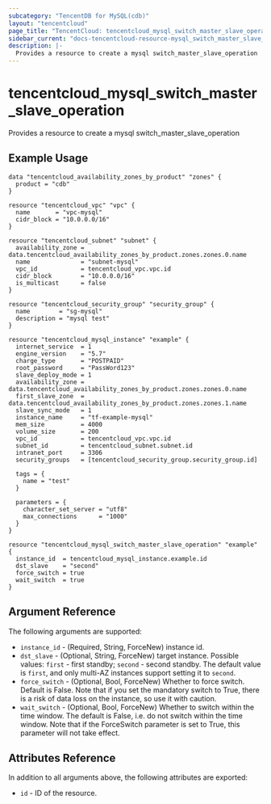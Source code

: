 ```yaml
---
subcategory: "TencentDB for MySQL(cdb)"
layout: "tencentcloud"
page_title: "TencentCloud: tencentcloud_mysql_switch_master_slave_operation"
sidebar_current: "docs-tencentcloud-resource-mysql_switch_master_slave_operation"
description: |-
  Provides a resource to create a mysql switch_master_slave_operation
---
```


# tencentcloud_mysql_switch_master_slave_operation

Provides a resource to create a mysql switch_master_slave_operation

## Example Usage

```hcl
data "tencentcloud_availability_zones_by_product" "zones" {
  product = "cdb"
}

resource "tencentcloud_vpc" "vpc" {
  name       = "vpc-mysql"
  cidr_block = "10.0.0.0/16"
}

resource "tencentcloud_subnet" "subnet" {
  availability_zone = data.tencentcloud_availability_zones_by_product.zones.zones.0.name
  name              = "subnet-mysql"
  vpc_id            = tencentcloud_vpc.vpc.id
  cidr_block        = "10.0.0.0/16"
  is_multicast      = false
}

resource "tencentcloud_security_group" "security_group" {
  name        = "sg-mysql"
  description = "mysql test"
}

resource "tencentcloud_mysql_instance" "example" {
  internet_service  = 1
  engine_version    = "5.7"
  charge_type       = "POSTPAID"
  root_password     = "PassWord123"
  slave_deploy_mode = 1
  availability_zone = data.tencentcloud_availability_zones_by_product.zones.zones.0.name
  first_slave_zone  = data.tencentcloud_availability_zones_by_product.zones.zones.1.name
  slave_sync_mode   = 1
  instance_name     = "tf-example-mysql"
  mem_size          = 4000
  volume_size       = 200
  vpc_id            = tencentcloud_vpc.vpc.id
  subnet_id         = tencentcloud_subnet.subnet.id
  intranet_port     = 3306
  security_groups   = [tencentcloud_security_group.security_group.id]

  tags = {
    name = "test"
  }

  parameters = {
    character_set_server = "utf8"
    max_connections      = "1000"
  }
}

resource "tencentcloud_mysql_switch_master_slave_operation" "example" {
  instance_id  = tencentcloud_mysql_instance.example.id
  dst_slave    = "second"
  force_switch = true
  wait_switch  = true
}
```

## Argument Reference

The following arguments are supported:

* `instance_id` - (Required, String, ForceNew) instance id.
* `dst_slave` - (Optional, String, ForceNew) target instance. Possible values: `first` - first standby; `second` - second standby. The default value is `first`, and only multi-AZ instances support setting it to `second`.
* `force_switch` - (Optional, Bool, ForceNew) Whether to force switch. Default is False. Note that if you set the mandatory switch to True, there is a risk of data loss on the instance, so use it with caution.
* `wait_switch` - (Optional, Bool, ForceNew) Whether to switch within the time window. The default is False, i.e. do not switch within the time window. Note that if the ForceSwitch parameter is set to True, this parameter will not take effect.

## Attributes Reference

In addition to all arguments above, the following attributes are exported:

* `id` - ID of the resource.





